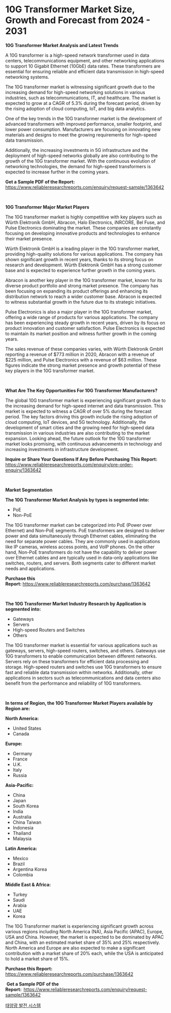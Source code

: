 <p><h1>10G Transformer Market Size, Growth and Forecast from 2024 - 2031</h1></p><p><strong>10G Transformer Market Analysis and Latest Trends</strong></p>
<p><p>A 10G transformer is a high-speed network transformer used in data centers, telecommunications equipment, and other networking applications to support 10 Gigabit Ethernet (10GbE) data rates. These transformers are essential for ensuring reliable and efficient data transmission in high-speed networking systems.</p><p>The 10G transformer market is witnessing significant growth due to the increasing demand for high-speed networking solutions in various industries, such as telecommunications, IT, and healthcare. The market is expected to grow at a CAGR of 5.3% during the forecast period, driven by the rising adoption of cloud computing, IoT, and big data analytics.</p><p>One of the key trends in the 10G transformer market is the development of advanced transformers with improved performance, smaller footprint, and lower power consumption. Manufacturers are focusing on innovating new materials and designs to meet the growing requirements for high-speed data transmission.</p><p>Additionally, the increasing investments in 5G infrastructure and the deployment of high-speed networks globally are also contributing to the growth of the 10G transformer market. With the continuous evolution of networking technologies, the demand for high-speed transformers is expected to increase further in the coming years.</p></p>
<p><strong>Get a Sample PDF of the Report:&nbsp;</strong> <a href="https://www.reliableresearchreports.com/enquiry/request-sample/1363642">https://www.reliableresearchreports.com/enquiry/request-sample/1363642</a></p>
<p>&nbsp;</p>
<p><strong>10G Transformer Major Market Players</strong></p>
<p><p>The 10G transformer market is highly competitive with key players such as Würth Elektronik GmbH, Abracon, Halo Electronics, iNRCORE, Bel Fuse, and Pulse Electronics dominating the market. These companies are constantly focusing on developing innovative products and technologies to enhance their market presence.</p><p>Würth Elektronik GmbH is a leading player in the 10G transformer market, providing high-quality solutions for various applications. The company has shown significant growth in recent years, thanks to its strong focus on research and development. Würth Elektronik GmbH has a strong customer base and is expected to experience further growth in the coming years.</p><p>Abracon is another key player in the 10G transformer market, known for its diverse product portfolio and strong market presence. The company has been focusing on expanding its product offerings and enhancing its distribution network to reach a wider customer base. Abracon is expected to witness substantial growth in the future due to its strategic initiatives.</p><p>Pulse Electronics is also a major player in the 10G transformer market, offering a wide range of products for various applications. The company has been experiencing steady growth in recent years, driven by its focus on product innovation and customer satisfaction. Pulse Electronics is expected to maintain its market position and witness further growth in the coming years.</p><p>The sales revenue of these companies varies, with Würth Elektronik GmbH reporting a revenue of $773 million in 2020, Abracon with a revenue of $225 million, and Pulse Electronics with a revenue of $63 million. These figures indicate the strong market presence and growth potential of these key players in the 10G transformer market.</p></p>
<p>&nbsp;</p>
<p><strong>What Are The Key Opportunities For 10G Transformer Manufacturers?</strong></p>
<p><p>The global 10G transformer market is experiencing significant growth due to the increasing demand for high-speed internet and data transmission. This market is expected to witness a CAGR of over 5% during the forecast period. The key factors driving this growth include the rising adoption of cloud computing, IoT devices, and 5G technology. Additionally, the development of smart cities and the growing need for high-speed data transmission in various industries are also contributing to the market expansion. Looking ahead, the future outlook for the 10G transformer market looks promising, with continuous advancements in technology and increasing investments in infrastructure development.</p></p>
<p><strong>Inquire or Share Your Questions If Any Before Purchasing This Report:</strong> <a href="https://www.reliableresearchreports.com/enquiry/pre-order-enquiry/1363642">https://www.reliableresearchreports.com/enquiry/pre-order-enquiry/1363642</a></p>
<p>&nbsp;</p>
<p><strong>Market Segmentation</strong></p>
<p><strong>The 10G Transformer Market Analysis by types is segmented into:</strong></p>
<p><ul><li>PoE</li><li>Non-PoE</li></ul></p>
<p><p>The 10G transformer market can be categorized into PoE (Power over Ethernet) and Non-PoE segments. PoE transformers are designed to deliver power and data simultaneously through Ethernet cables, eliminating the need for separate power cables. They are commonly used in applications like IP cameras, wireless access points, and VoIP phones. On the other hand, Non-PoE transformers do not have the capability to deliver power over Ethernet cables and are typically used in data-only applications like switches, routers, and servers. Both segments cater to different market needs and applications.</p></p>
<p><strong>Purchase this Report:&nbsp;</strong><a href="https://www.reliableresearchreports.com/purchase/1363642">https://www.reliableresearchreports.com/purchase/1363642</a></p>
<p>&nbsp;</p>
<p><strong>The 10G Transformer Market Industry Research by Application is segmented into:</strong></p>
<p><ul><li>Gateways</li><li>Servers</li><li>High-speed Routers and Switches</li><li>Others</li></ul></p>
<p><p>The 10G transformer market is essential for various applications such as gateways, servers, high-speed routers, switches, and others. Gateways use 10G transformers to enable communication between different networks. Servers rely on these transformers for efficient data processing and storage. High-speed routers and switches use 10G transformers to ensure fast and reliable data transmission within networks. Additionally, other applications in sectors such as telecommunications and data centers also benefit from the performance and reliability of 10G transformers.</p></p>
<p>&nbsp;</p>
<p><strong>In terms of Region, the 10G Transformer Market Players available by Region are:</strong></p>
<p>
    <p> <strong> North America: </strong>
        <ul>
            <li>United States</li>
            <li>Canada</li>
        </ul>
        </p> 
    <p> <strong> Europe: </strong>
        <ul>
            <li>Germany</li>
            <li>France</li>
            <li>U.K.</li>
            <li>Italy</li>
            <li>Russia</li>
        </ul>
        </p> 
    <p> <strong> Asia-Pacific: </strong>
        <ul>
            <li>China</li>
            <li>Japan</li>
            <li>South Korea</li>
            <li>India</li>
            <li>Australia</li>
            <li>China Taiwan</li>
            <li>Indonesia</li>
            <li>Thailand</li>
            <li>Malaysia</li>
        </ul>
        </p> 
    <p> <strong> Latin America: </strong>
        <ul>
            <li>Mexico</li>
            <li>Brazil</li>
            <li>Argentina Korea</li>
            <li>Colombia</li>
        </ul>
        </p> 
    <p> <strong> Middle East & Africa: </strong>
        <ul>
            <li>Turkey</li>
            <li>Saudi</li>
            <li>Arabia</li>
            <li>UAE</li>
            <li>Korea</li>
        </ul>
    </p>
    </p>
<p><p>The 10G Transformer market is experiencing significant growth across various regions including North America (NA), Asia Pacific (APAC), Europe, USA and China. However, the market is expected to be dominated by APAC and China, with an estimated market share of 35% and 25% respectively. North America and Europe are also expected to make a significant contribution with a market share of 20% each, while the USA is anticipated to hold a market share of 15%.</p></p>
<p><strong>Purchase this Report: </strong><a href="https://www.reliableresearchreports.com/purchase/1363642">https://www.reliableresearchreports.com/purchase/1363642</a></p>
<p>&nbsp;<strong>Get a Sample PDF of the Report:&nbsp;&nbsp;</strong><a href="https://www.reliableresearchreports.com/enquiry/request-sample/1363642">https://www.reliableresearchreports.com/enquiry/request-sample/1363642</a></p>
<p><strong></strong></p>
<p><p><a href="https://github.com/jntpkh496620/Market-Research-Report-List-1/blob/main/543796812615.md">태양광 발전 시스템</a></p></p>